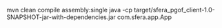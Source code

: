 mvn clean compile assembly:single
java -cp target/sfera_pgof_client-1.0-SNAPSHOT-jar-with-dependencies.jar com.sfera.app.App
